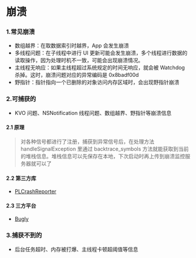 # 崩溃


### 1.常见崩溃

* 数组越界：在取数据索引时越界，App 会发生崩溃
* 多线程问题：在子线程中进行 UI 更新可能会发生崩溃，多个线程进行数据的读取操作，因为处理时机不一致，可能会出现崩溃情况。
* 主线程无响应：如果主线程超过系统规定的时间无响应，就会被 Watchdog 杀掉。这时，崩溃问题对应的异常编码是 0x8badf00d
* 野指针：指针指向一个已删除的对象访问内存区域时，会出现野指针崩溃


### 2.可捕获的

* KVO 问题、NSNotification 线程问题、数组越界、野指针等崩溃信息
 
#### 2.1 原理

> 对各种信号都进行了注册，捕获到异常信号后，在处理方法 handleSignalException 里通过 backtrace_symbols 方法就能获取到当前的堆栈信息。堆栈信息可以先保存在本地，下次启动时再上传到崩溃监控服务器就可以了
 
#### 2.2 第三方库

* [PLCrashReporter](https://github.com/microsoft/plcrashreporter)

#### 2.3 三方平台

* [Bugly](https://bugly.qq.com/v2/)


### 3.捕获不到的

* 后台任务超时、内存被打爆、主线程卡顿超阈值等信息
